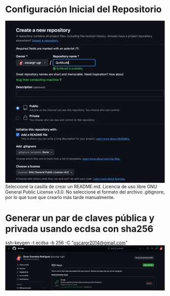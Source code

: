 # Configuración Inicial del Repositorio
![Creación del Repositorio](./images/repo.png)
Seleccioné la casilla de crear un README.md.
Licencia de uso libre GNU General Public License v3.0.
No seleccioné el formato del archivo .gitignore, por lo que tuve que crearlo más tarde manualmente.

# Generar un par de claves pública y privada usando ecdsa con sha256
ssh-keygen -t ecdsa -b 256 -C "oscargr2014@gmail.com"
![Clave ssh pública](./images/ssh-key.png)


